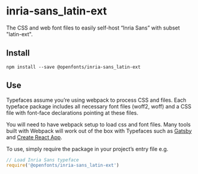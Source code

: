 
# inria-sans_latin-ext

The CSS and web font files to easily self-host “Inria Sans” with subset "latin-ext".

## Install

`npm install --save @openfonts/inria-sans_latin-ext`

## Use

Typefaces assume you’re using webpack to process CSS and files. Each typeface
package includes all necessary font files (woff2, woff) and a CSS file with
font-face declarations pointing at these files.

You will need to have webpack setup to load css and font files. Many tools built
with Webpack will work out of the box with Typefaces such as [Gatsby](https://github.com/gatsbyjs/gatsby)
and [Create React App](https://github.com/facebookincubator/create-react-app).

To use, simply require the package in your project’s entry file e.g.

```javascript
// Load Inria Sans typeface
require('@openfonts/inria-sans_latin-ext')
```
